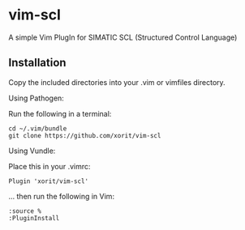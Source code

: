 # vim-scl

A simple Vim PlugIn for SIMATIC SCL (Structured Control Language)


Installation
------------

Copy the included directories into your .vim or vimfiles directory.

Using Pathogen:

Run the following in a terminal:
    
    cd ~/.vim/bundle
    git clone https://github.com/xorit/vim-scl
    
Using Vundle:

Place this in your .vimrc:

    Plugin 'xorit/vim-scl'
  
… then run the following in Vim:

    :source %
    :PluginInstall

